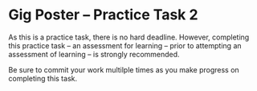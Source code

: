 # Gig Poster – Practice Task 2

As this is a practice task, there is no hard deadline. However, completing this practice task – an assessment for learning – prior to attempting an assessment of learning – is strongly recommended.

Be sure to commit your work multilple times as you make progress on completing this task.
